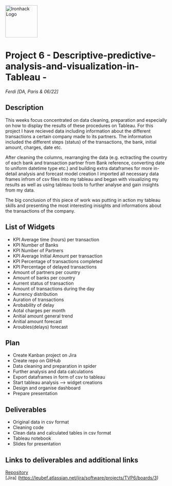 <img src="https://bit.ly/2VnXWr2" alt="Ironhack Logo" width="100"/>

# Project 6 - Descriptive-predictive-analysis-and-visualization-in-Tableau - 

*Ferdi*
*[DA, Paris & 06/22]*

## Description 

This weeks focus concentrated on data cleaning, preparation and especially on how to display the results of these procedures on Tableau. For this project I have recieved data including information about the different transactions a certain company made to its partners. The information included the different steps (status) of the transactions, the bank, initial amount, charges, date etc.

After cleaning the columns, rearranging the data (e.g. ectracting the country of each bank and transaction partner from Bank reference, converting date to uniform datetime type etc.) and building extra dataframes for more in-detail analysis and forecast model creation I imported all necessary data frames infrom of csv files into my tableau and began with visualizing my results as well as using tableau tools to further analyse and gain insights from my data.

The big conclusion of this piece of work was putting in action my tableau skills and presenting the most interesting inisights and informations about the transactions of the company.

## List of Widgets
- KPI Average time (hours) per transaction
- KPI Number of Banks
- KPI Number of Partners
- KPI Average Initial Amount per transaction
- KPI Percentage of transactions completed
- KPI Percentage of delayed transactions
- Amount of partners per country
- Amount of banks per country
- Aurrent status of transaction
- Amount of transactions during the day
- Aurrency distribution
- Auration of transactions
- Arobability of delay
- Aotal charges per month
- Anitial amount general trend
- Anitial amount forecast
- Aroubles(delays) forecast

## Plan
- Create Kanban project on Jira 
- Create repo on GitHub
- Data cleaning and preparation in spider
- Further analysis and data calculations
- Export dataframes in form of csv to tableau
- Start tableau analysis --> widget creations
- Design and organise dashboard
- Prepare presentation

## Deliverables

- Original data in csv format
- Cleaning code
- Clean data and calculated tables in csv format
- Tableau notebook
- Slides for presentation

## Links to deliverables and additional links

[Repository](https://github.com/ferdi-leube/Descriptive-predictive-analysis-and-visualization-in-Tableau)  
[Jira] (https://leubef.atlassian.net/jira/software/projects/TVP6/boards/3)


